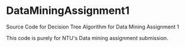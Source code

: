 # DataMiningAssignment1
Source Code for Decision Tree Algorithm for Data Mining Assignment 1

This code is purely for NTU's Data mining assignment submission.
